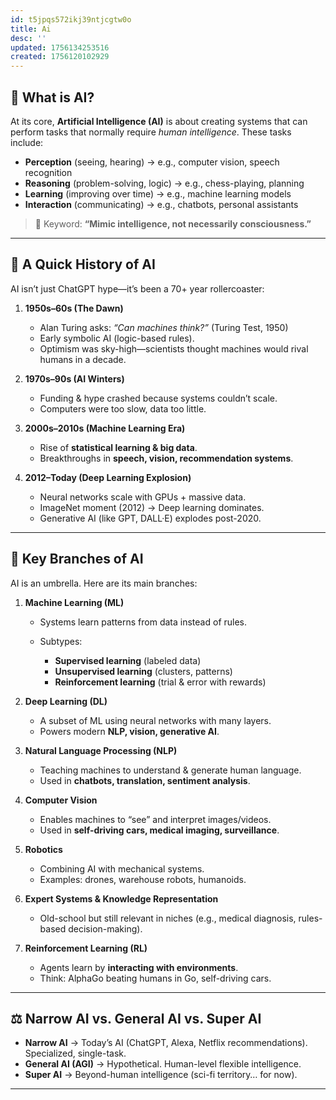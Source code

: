 ```yaml
---
id: t5jpqs572ikj39ntjcgtw0o
title: Ai
desc: ''
updated: 1756134253516
created: 1756120102929
---
```


## 📌 What is AI?

At its core, **Artificial Intelligence (AI)** is about creating systems that can perform tasks that normally require *human intelligence*.
These tasks include:

* **Perception** (seeing, hearing) → e.g., computer vision, speech recognition
* **Reasoning** (problem-solving, logic) → e.g., chess-playing, planning
* **Learning** (improving over time) → e.g., machine learning models
* **Interaction** (communicating) → e.g., chatbots, personal assistants

> 🔑 Keyword: **“Mimic intelligence, not necessarily consciousness.”**

---

## 📜 A Quick History of AI

AI isn’t just ChatGPT hype—it’s been a 70+ year rollercoaster:

1. **1950s–60s (The Dawn)**

   * Alan Turing asks: *“Can machines think?”* (Turing Test, 1950)
   * Early symbolic AI (logic-based rules).
   * Optimism was sky-high—scientists thought machines would rival humans in a decade.

2. **1970s–90s (AI Winters)**

   * Funding & hype crashed because systems couldn’t scale.
   * Computers were too slow, data too little.

3. **2000s–2010s (Machine Learning Era)**

   * Rise of **statistical learning & big data**.
   * Breakthroughs in **speech, vision, recommendation systems**.

4. **2012–Today (Deep Learning Explosion)**

   * Neural networks scale with GPUs + massive data.
   * ImageNet moment (2012) → Deep learning dominates.
   * Generative AI (like GPT, DALL·E) explodes post-2020.

---

## 🌳 Key Branches of AI

AI is an umbrella. Here are its main branches:

1. **Machine Learning (ML)**

   * Systems learn patterns from data instead of rules.
   * Subtypes:

     * **Supervised learning** (labeled data)
     * **Unsupervised learning** (clusters, patterns)
     * **Reinforcement learning** (trial & error with rewards)

2. **Deep Learning (DL)**

   * A subset of ML using neural networks with many layers.
   * Powers modern **NLP, vision, generative AI**.

3. **Natural Language Processing (NLP)**

   * Teaching machines to understand & generate human language.
   * Used in **chatbots, translation, sentiment analysis**.

4. **Computer Vision**

   * Enables machines to “see” and interpret images/videos.
   * Used in **self-driving cars, medical imaging, surveillance**.

5. **Robotics**

   * Combining AI with mechanical systems.
   * Examples: drones, warehouse robots, humanoids.

6. **Expert Systems & Knowledge Representation**

   * Old-school but still relevant in niches (e.g., medical diagnosis, rules-based decision-making).

7. **Reinforcement Learning (RL)**

   * Agents learn by **interacting with environments**.
   * Think: AlphaGo beating humans in Go, self-driving cars.

---

## ⚖️ Narrow AI vs. General AI vs. Super AI

* **Narrow AI** → Today’s AI (ChatGPT, Alexa, Netflix recommendations). Specialized, single-task.
* **General AI (AGI)** → Hypothetical. Human-level flexible intelligence.
* **Super AI** → Beyond-human intelligence (sci-fi territory… for now).

---

